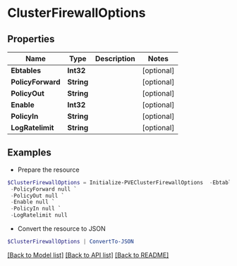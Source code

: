 # ClusterFirewallOptions
## Properties

Name | Type | Description | Notes
------------ | ------------- | ------------- | -------------
**Ebtables** | **Int32** |  | [optional] 
**PolicyForward** | **String** |  | [optional] 
**PolicyOut** | **String** |  | [optional] 
**Enable** | **Int32** |  | [optional] 
**PolicyIn** | **String** |  | [optional] 
**LogRatelimit** | **String** |  | [optional] 

## Examples

- Prepare the resource
```powershell
$ClusterFirewallOptions = Initialize-PVEClusterFirewallOptions  -Ebtables null `
 -PolicyForward null `
 -PolicyOut null `
 -Enable null `
 -PolicyIn null `
 -LogRatelimit null
```

- Convert the resource to JSON
```powershell
$ClusterFirewallOptions | ConvertTo-JSON
```

[[Back to Model list]](../README.md#documentation-for-models) [[Back to API list]](../README.md#documentation-for-api-endpoints) [[Back to README]](../README.md)

